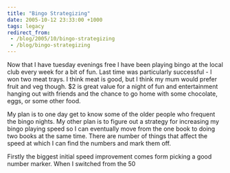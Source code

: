 ```yaml
---
title: "Bingo Strategizing"
date: 2005-10-12 23:33:00 +1000
tags: legacy
redirect_from:
 - /blog/2005/10/bingo-strategizing
 - /blog/bingo-strategizing
---
```


Now that I have tuesday evenings free I have been playing bingo at the local club every week for a bit of fun. Last time was particularly successful - I won two meat trays. I think meat is good, but I think my mum would prefer fruit and veg though. $2 is great value for a night of fun and entertainment hanging out with friends and the chance to go home with some chocolate, eggs, or some other food.

My plan is to one day get to know some of the older people who frequent the bingo nights. My other plan is to figure out a strategy for increasing my bingo playing speed so I can eventually move from the one book to doing two books at the same time. There are number of things that affect the speed at which I can find the numbers and mark them off.

Firstly the biggest initial speed improvement comes form picking a good number marker. When I switched from the 50
